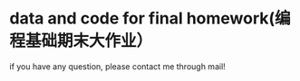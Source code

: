 # data and code for final homework(编程基础期末大作业）
if you have any question, please contact me through mail!
